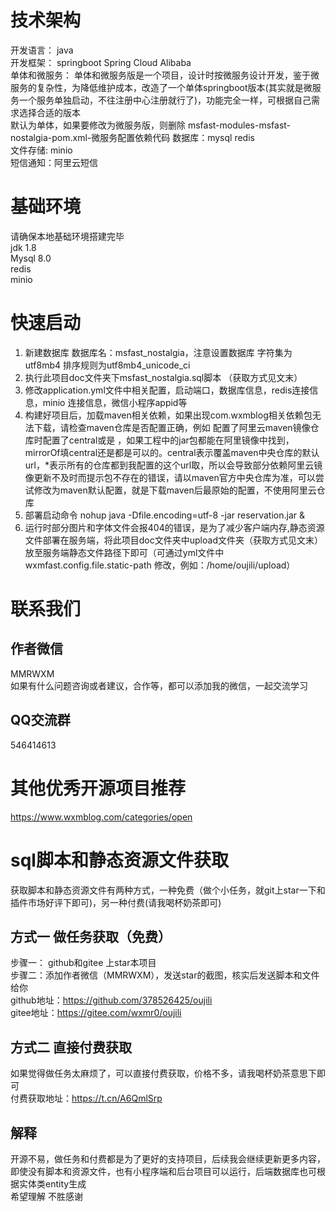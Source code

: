 # 技术架构

开发语言： java<br>
开发框架： springboot Spring Cloud Alibaba<br>
单体和微服务： 单体和微服务版是一个项目，设计时按微服务设计开发，鉴于微服务的复杂性，为降低维护成本，改造了一个单体springboot版本(其实就是微服务一个服务单独启动，不往注册中心注册就行了)，功能完全一样，可根据自己需求选择合适的版本<br>
默认为单体，如果要修改为微服务版，则删除 msfast-modules-msfast-nostalgia-pom.xml-微服务配置依赖代码 
数据库：mysql redis <br>
文件存储: minio <br>
短信通知：阿里云短信 <br>

# 基础环境

请确保本地基础环境搭建完毕 <br>
jdk 1.8<br>
Mysql 8.0<br>
redis<br>
minio<br>

# 快速启动

1. 新建数据库 数据库名：msfast_nostalgia，注意设置数据库 字符集为utf8mb4 排序规则为utf8mb4_unicode_ci<br>
2. 执行此项目doc文件夹下msfast_nostalgia.sql脚本 （获取方式见文末）<br>
3. 修改application.yml文件中相关配置，启动端口，数据库信息，redis连接信息，minio 连接信息，微信小程序appid等<br>
4. 构建好项目后，加载maven相关依赖，如果出现com.wxmblog相关依赖包无法下载，请检查maven仓库是否配置正确，例如 配置了阿里云maven镜像仓库时配置了central或是 ，如果工程中的jar包都能在阿里镜像中找到，mirrorOf填central还是都是可以的。central表示覆盖maven中央仓库的默认url，*表示所有的仓库都到我配置的这个url取，所以会导致部分依赖阿里云镜像更新不及时而提示包不存在的错误，请以maven官方中央仓库为准，可以尝试修改为maven默认配置，就是下载maven后最原始的配置，不使用阿里云仓库<br>
5. 部署启动命令 nohup java -Dfile.encoding=utf-8  -jar reservation.jar & <br> 
6. 运行时部分图片和字体文件会报404的错误，是为了减少客户端内存,静态资源文件部署在服务端，将此项目doc文件夹中upload文件夹（获取方式见文末）放至服务端静态文件路径下即可（可通过yml文件中 wxmfast.config.file.static-path 修改，例如：/home/oujili/upload） <br>

# 联系我们
## 作者微信
MMRWXM <br>
如果有什么问题咨询或者建议，合作等，都可以添加我的微信，一起交流学习
## QQ交流群
546414613
# 其他优秀开源项目推荐
https://www.wxmblog.com/categories/open

# sql脚本和静态资源文件获取
获取脚本和静态资源文件有两种方式，一种免费（做个小任务，就git上star一下和插件市场好评下即可)，另一种付费(请我喝杯奶茶即可)
## 方式一 做任务获取（免费）
步骤一： github和gitee 上star本项目 <br>
步骤二：添加作者微信（MMRWXM），发送star的截图，核实后发送脚本和文件给你 <br>
github地址：https://github.com/378526425/oujili <br>
gitee地址：https://gitee.com/wxmr0/oujili <br>

## 方式二 直接付费获取
如果觉得做任务太麻烦了，可以直接付费获取，价格不多，请我喝杯奶茶意思下即可<br>
付费获取地址：https://t.cn/A6QmlSrp <br>

## 解释
开源不易，做任务和付费都是为了更好的支持项目，后续我会继续更新更多内容，即使没有脚本和资源文件，也有小程序端和后台项目可以运行，后端数据库也可根据实体类entity生成<br>
希望理解 不胜感谢<br>